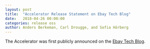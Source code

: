 ```yaml
---
layout: post
title:  "Accelerator Release Statement on Ebay Tech Blog"
date:   2018-04-26 00:00:00
categories: release oss
author: Anders Berkeman, Carl Drougge, and Sofia Hörberg
---
```


The Accelerator was first publicly announced on the [Ebay Tech Blog](https://www.ebayinc.com/stories/blogs/tech/announcing-the-accelerator-processing-1-000-000-000-lines-per-second-on-a-single-computer/).
